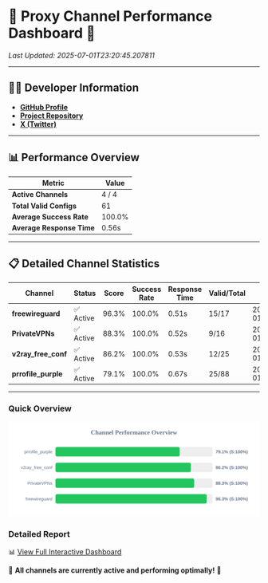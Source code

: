 # 🌟 Proxy Channel Performance Dashboard 🌟

_Last Updated: 2025-07-01T23:20:45.207811_

---

## 👩‍💻 Developer Information

- **[GitHub Profile](https://github.com/4n0nymou3)**  
- **[Project Repository](https://github.com/4n0nymou3/multi-proxy-config-fetcher)**  
- **[X (Twitter)](https://x.com/4n0nymou3)**  

---

## 📊 Performance Overview

| Metric                | Value       |
|-----------------------|-------------|
| **Active Channels**   | 4 / 4       |
| **Total Valid Configs** | 61          |
| **Average Success Rate** | 100.0%      |
| **Average Response Time** | 0.56s       |

---

## 📋 Detailed Channel Statistics

| Channel          | Status     | Score  | Success Rate | Response Time | Valid/Total | Last Success               |
|------------------|------------|--------|--------------|---------------|-------------|----------------------------|
| **freewireguard**  | ✅ Active  | 96.3%  | 100.0% | 0.51s         | 15/17       | 2025-07-01T23:20:45.205857 |
| **PrivateVPNs**  | ✅ Active  | 88.3%  | 100.0% | 0.52s         | 9/16       | 2025-07-01T23:20:44.661465 |
| **v2ray_free_conf**  | ✅ Active  | 86.2%  | 100.0% | 0.53s         | 12/25       | 2025-07-01T23:20:44.079423 |
| **prrofile_purple**  | ✅ Active  | 79.1%  | 100.0% | 0.67s         | 25/88       | 2025-07-01T23:20:43.504524 |

---

### Quick Overview
<div align="center">
  <a href="https://raw.githubusercontent.com/nullluser/NullRepo/refs/heads/main/assets/channel_stats_chart.svg">
    <img src="https://raw.githubusercontent.com/nullluser/NullRepo/refs/heads/main/assets/channel_stats_chart.svg" alt="Source Performance Statistics" width="800">
  </a>
</div>

### Detailed Report
📊 [View Full Interactive Dashboard](https://htmlpreview.github.io/?https://github.com/nullluser/NullRepo/blob/main/assets/performance_report.html)

🎉 **All channels are currently active and performing optimally!** 🎉
